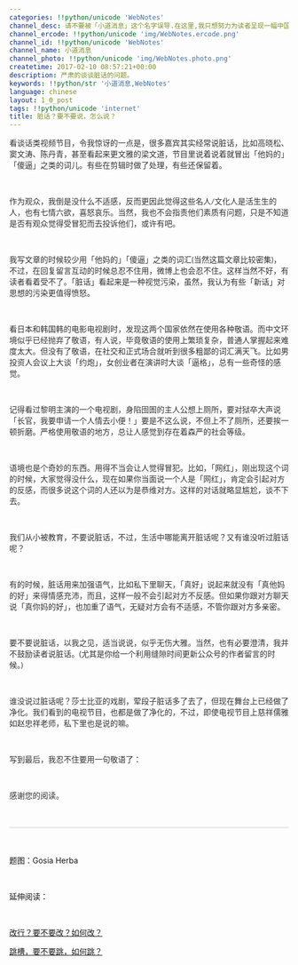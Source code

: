 ```yaml
---
categories: !!python/unicode 'WebNotes'
channel_desc: 请不要被「小道消息」这个名字误导.在这里,我只想努力为读者呈现一幅中国互联网的清明上河图.
channel_ercode: !!python/unicode 'img/WebNotes.ercode.png'
channel_id: !!python/unicode 'WebNotes'
channel_name: 小道消息
channel_photo: !!python/unicode 'img/WebNotes.photo.png'
createtime: 2017-02-10 08:57:21+00:00
description: 严肃的谈谈脏话的问题。
keywords: !!python/str '小道消息,WebNotes'
language: chinese
layout: 1_0_post
tags: !!python/unicode 'internet'
title: 脏话？要不要说，怎么说？
---
```

<div class="rich_media_content" id="js_content">
<p>
<span style="color:#333333;font-family:Lato, Helvetica, Arial, freesans, clean, sans-serif">
          看谈话类视频节目，令我惊讶的一点是，很多嘉宾其实经常说脏话，比如高晓松、窦文涛、陈丹青，甚至看起来更文雅的梁文道，节目里说着说着就冒出「他妈的」「傻逼」之类的词儿。有些在剪辑时做了处理，有些还保留着。
         </span>
</p>
<p>
<span style="color:#333333;font-family:Lato, Helvetica, Arial, freesans, clean, sans-serif">
<br/>
</span>
</p>
<p>
<span style="color:#333333;font-family:Lato, Helvetica, Arial, freesans, clean, sans-serif">
          作为观众，我倒是没什么不适感，反而更因此觉得这些名人/文化人是活生生的人，也有七情六欲，喜怒哀乐。当然，我也不会指责他们素质有问题，只是不知道是否有观众觉得受冒犯而去投诉他们，或许有吧。
         </span>
</p>
<p>
<span style="color:#333333;font-family:Lato, Helvetica, Arial, freesans, clean, sans-serif">
<br/>
</span>
</p>
<p>
<span style="color:#333333;font-family:Lato, Helvetica, Arial, freesans, clean, sans-serif">
          我写文章的时候较少用「他妈的」「傻逼」之类的词汇(当然这篇文章比较密集)，不过，在回复留言互动的时候总忍不住用，微博上也会忍不住。这样当然不好，有读者看着受不了。「脏话」看起来是一种视觉污染，虽然，我认为有些「新话」对思想的污染更值得愤怒。
         </span>
</p>
<p>
<span style="color:#333333;font-family:Lato, Helvetica, Arial, freesans, clean, sans-serif">
<br/>
</span>
</p>
<p>
<span style="color:#333333;font-family:Lato, Helvetica, Arial, freesans, clean, sans-serif">
          看日本和韩国韩的电影电视剧时，发现这两个国家依然在使用各种敬语。而中文环境似乎已经抛弃了敬语，有人说，毕竟敬语的使用上繁琐复杂，普通人掌握起来难度太大。但没有了敬语，在社交和正式场合就听到很多粗鄙的词汇满天飞。比如男投资人会议上大谈「约炮」，女创业者在演讲时大谈「逼格」，总有一些奇怪的感觉。
         </span>
</p>
<p>
<span style="color:#333333;font-family:Lato, Helvetica, Arial, freesans, clean, sans-serif">
<br/>
</span>
</p>
<p>
<span style="color:#333333;font-family:Lato, Helvetica, Arial, freesans, clean, sans-serif">
          记得看过黎明主演的一个电视剧，身陷囹圄的主人公想上厕所，要对狱卒大声说「长官，我要申请一个人情去小便！」要是不这么说，不但上不了厕所，还要挨一顿折磨。严格使用敬语的地方，总让人感觉到存在着森严的社会等级。
         </span>
</p>
<p>
<span style="color:#333333;font-family:Lato, Helvetica, Arial, freesans, clean, sans-serif">
<br/>
</span>
</p>
<p>
<span style="color:#333333;font-family:Lato, Helvetica, Arial, freesans, clean, sans-serif">
          语境也是个奇妙的东西。用得不当会让人觉得冒犯。比如，「网红」，刚出现这个词的时候，大家觉得没什么，现在如果你当面说一个人是「网红」，肯定会引起对方的反感，而很多说这个词的人还以为是恭维对方。这样的对话就略显尴尬，谈不下去。
         </span>
</p>
<p>
<span style="color:#333333;font-family:Lato, Helvetica, Arial, freesans, clean, sans-serif">
<br/>
</span>
</p>
<p>
<span style="color:#333333;font-family:Lato, Helvetica, Arial, freesans, clean, sans-serif">
<span style="color: rgb(51, 51, 51); font-family: Lato, Helvetica, Arial, freesans, clean, sans-serif;">
           我们从小被教育，不要说脏话，不过，生活中哪能离开脏话呢？又有谁没听过脏话呢？
          </span>
</span>
</p>
<p>
<span style="color:#333333;font-family:Lato, Helvetica, Arial, freesans, clean, sans-serif">
<br/>
</span>
</p>
<p>
<span style="color:#333333;font-family:Lato, Helvetica, Arial, freesans, clean, sans-serif">
          有的时候，脏话用来加强语气，比如私下里聊天，「真好」说起来就没有「真他妈的好」来得情感充沛，而且，这样一般不会引起对方不反感。但如果你跟对方聊天说「真你妈的好」，也加重了语气，无疑对方会有不适感，不管你跟对方多亲密。
         </span>
</p>
<p>
<span style="color:#333333;font-family:Lato, Helvetica, Arial, freesans, clean, sans-serif">
<br/>
</span>
</p>
<p>
<span style="color:#333333;font-family:Lato, Helvetica, Arial, freesans, clean, sans-serif">
          要不要说脏话，以我之见，适当说说，似乎无伤大雅。当然，也有必要澄清，我并不鼓励读者说脏话。(尤其是你给一个利用缝隙时间更新公众号的作者留言的时候。)
         </span>
</p>
<p>
<span style="color:#333333;font-family:Lato, Helvetica, Arial, freesans, clean, sans-serif">
<br/>
</span>
</p>
<p>
<span style="color:#333333;font-family:Lato, Helvetica, Arial, freesans, clean, sans-serif">
          谁没说过脏话呢？莎士比亚的戏剧，荤段子脏话多了去了，但现在舞台上已经做了净化。我们看到的电视节目，也都是做了净化的，不过，即使电视节目上慈祥儒雅如赵忠祥老师，私下里也是说的嘛。
         </span>
</p>
<p>
<span style="color:#333333;font-family:Lato, Helvetica, Arial, freesans, clean, sans-serif">
<br/>
</span>
</p>
<p>
<span style="color:#333333;font-family:Lato, Helvetica, Arial, freesans, clean, sans-serif">
          写到最后，我忍不住要用一句敬语了：
         </span>
</p>
<p>
<span style="color:#333333;font-family:Lato, Helvetica, Arial, freesans, clean, sans-serif">
<br/>
</span>
</p>
<p>
<span style="color:#333333;font-family:Lato, Helvetica, Arial, freesans, clean, sans-serif">
          感谢您的阅读。
         </span>
</p>
<p>
<span style="color:#333333;font-family:Lato, Helvetica, Arial, freesans, clean, sans-serif">
<br/>
</span>
</p>
<hr style="margin-top: 1em; margin-bottom: 1em; max-width: 100%; white-space: normal; font-family: Lato, Helvetica, Arial, freesans, clean, sans-serif; border-right-width: 0px; border-bottom-width: 0px; border-left-width: 0px; border-top-style: solid; border-top-color: rgb(234, 234, 234); height: 1px; color: rgb(51, 51, 51); font-size: 16px; box-sizing: border-box !important; word-wrap: break-word !important;"/>
<p>
<br/>
</p>
<p>
         题图：Gosia Herba
        </p>
<p>
<br/>
</p>
<p>
         延伸阅读：
        </p>
<p>
<br/>
</p>
<p>
<a data_ue_src="http://mp.weixin.qq.com/s?__biz=MjM5ODIyMTE0MA==&amp;mid=2650969191&amp;idx=1&amp;sn=30821f1b19ccc21b82f9b2159f540069&amp;chksm=bd38305c8a4fb94a6937b8e64017cf178c0962346c609b4f3f854f17680b95083994e528210c&amp;scene=21#wechat_redirect" href="http://mp.weixin.qq.com/s?__biz=MjM5ODIyMTE0MA==&amp;mid=2650969191&amp;idx=1&amp;sn=30821f1b19ccc21b82f9b2159f540069&amp;chksm=bd38305c8a4fb94a6937b8e64017cf178c0962346c609b4f3f854f17680b95083994e528210c&amp;scene=21#wechat_redirect" target="_blank">
          改行？要不要改？如何改？
         </a>
<br/>
</p>
<p>
<a data_ue_src="http://mp.weixin.qq.com/s?__biz=MjM5ODIyMTE0MA==&amp;mid=2650969193&amp;idx=1&amp;sn=5fb385aff02a341623b0dce617a30c2c&amp;chksm=bd3830528a4fb944ad6fe18f0c918b9c53ec2a189076224d169b0ac68ae19208c8d7afe2d70f&amp;scene=21#wechat_redirect" href="http://mp.weixin.qq.com/s?__biz=MjM5ODIyMTE0MA==&amp;mid=2650969193&amp;idx=1&amp;sn=5fb385aff02a341623b0dce617a30c2c&amp;chksm=bd3830528a4fb944ad6fe18f0c918b9c53ec2a189076224d169b0ac68ae19208c8d7afe2d70f&amp;scene=21#wechat_redirect" target="_blank">
          跳槽，要不要跳，如何跳？
         </a>
<br/>
</p>
<p>
<span style="max-width: 100%; font-family: 'Helvetica Neue', Helvetica, 'Hiragino Sans GB', 'Microsoft YaHei', Arial, sans-serif; box-sizing: border-box !important; word-wrap: break-word !important;">
<br/>
</span>
</p>
<p>
<br/>
</p>
</div>